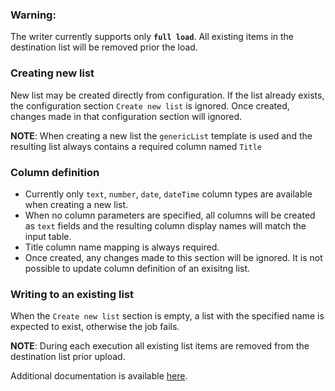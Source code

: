 ### Warning: 
The writer currently supports only **`full load`**. 
All existing items in the destination list will be removed prior the load. 

### Creating new list

New list may be created directly from configuration. If the list already exists, the configuration section `Create new list`
 is ignored. Once created, changes made in that configuration section will ignored.
 
**NOTE**: When creating a new list the `genericList` template is used and the resulting list always contains a required column named `Title`

### Column definition
 
- Currently only `text`, `number`, `date`, `dateTime` column types are available when creating a new list.
- When no column parameters are specified, all columns will be created as `text` fields and the resulting column display names 
will match the input table.
- Title column name mapping is always required.
- Once created, any changes made to this section will be ignored. It is not possible to update column definition of an exisitng list.

### Writing to an existing list

When the `Create new list` section is empty, a list with the specified name is expected to exist, otherwise the job fails.

**NOTE**: During each execution all existing list items are removed from the destination list prior upload.


Additional documentation is available [here](https://bitbucket.org/kds_consulting_team/kds-team.wr-ms-sharepoint-lists/src/master/README.md).